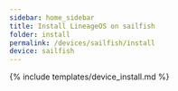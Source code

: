 ```yaml
---
sidebar: home_sidebar
title: Install LineageOS on sailfish
folder: install
permalink: /devices/sailfish/install
device: sailfish
---
```

{% include templates/device_install.md %}
